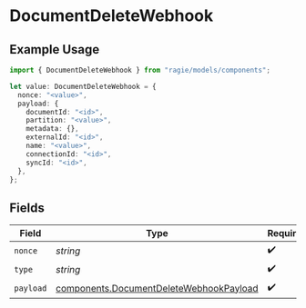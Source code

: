 # DocumentDeleteWebhook

## Example Usage

```typescript
import { DocumentDeleteWebhook } from "ragie/models/components";

let value: DocumentDeleteWebhook = {
  nonce: "<value>",
  payload: {
    documentId: "<id>",
    partition: "<value>",
    metadata: {},
    externalId: "<id>",
    name: "<value>",
    connectionId: "<id>",
    syncId: "<id>",
  },
};
```

## Fields

| Field                                                                                              | Type                                                                                               | Required                                                                                           | Description                                                                                        |
| -------------------------------------------------------------------------------------------------- | -------------------------------------------------------------------------------------------------- | -------------------------------------------------------------------------------------------------- | -------------------------------------------------------------------------------------------------- |
| `nonce`                                                                                            | *string*                                                                                           | :heavy_check_mark:                                                                                 | N/A                                                                                                |
| `type`                                                                                             | *string*                                                                                           | :heavy_check_mark:                                                                                 | N/A                                                                                                |
| `payload`                                                                                          | [components.DocumentDeleteWebhookPayload](../../models/components/documentdeletewebhookpayload.md) | :heavy_check_mark:                                                                                 | N/A                                                                                                |